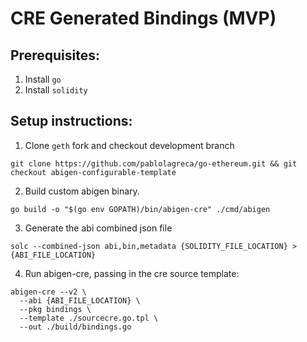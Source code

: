 # CRE Generated Bindings (MVP)

## Prerequisites:
1. Install `go`
2. Install `solidity`

## Setup instructions:

1. Clone `geth` fork and checkout development branch
```
git clone https://github.com/pablolagreca/go-ethereum.git && git checkout abigen-configurable-template
```

2. Build custom abigen binary.
```
go build -o "$(go env GOPATH)/bin/abigen-cre" ./cmd/abigen
```

3. Generate the abi combined json file 
```
solc --combined-json abi,bin,metadata {SOLIDITY_FILE_LOCATION} > {ABI_FILE_LOCATION}
```

4. Run abigen-cre, passing in the cre source template:
```
abigen-cre --v2 \
  --abi {ABI_FILE_LOCATION} \
  --pkg bindings \
  --template ./sourcecre.go.tpl \
  --out ./build/bindings.go
```



